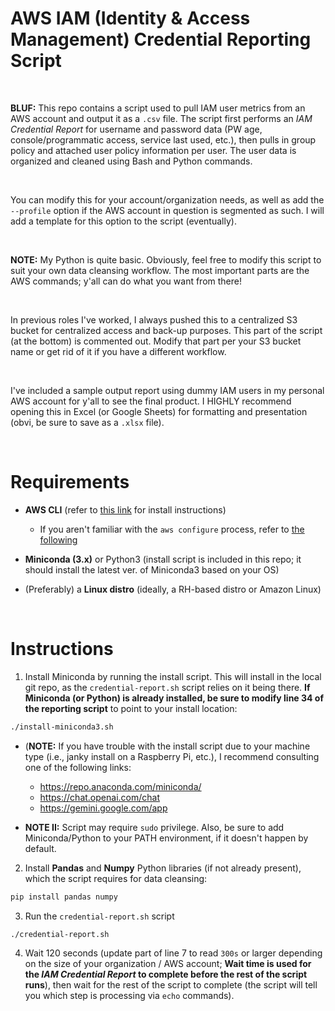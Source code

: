 # AWS IAM (Identity & Access Management) Credential Reporting Script

<br>

**BLUF:** This repo contains a script used to pull IAM user metrics from an AWS account and output it as a ```.csv``` file. The script first performs an _IAM Credential Report_ for username and password data (PW age, console/programmatic access, service last used, etc.), then pulls in group policy and attached user policy information per user. The user data is organized and cleaned using Bash and Python commands.

<br>

You can modify this for your account/organization needs, as well as add the ```--profile``` option if the AWS account in question is segmented as such. I will add a template for this option to the script (eventually).

<br>

**NOTE:** My Python is quite basic. Obviously, feel free to modify this script to suit your own data cleansing workflow. The most important parts are the AWS commands; y'all can do what you want from there!

<br>

In previous roles I've worked, I always pushed this to a centralized S3 bucket for centralized access and back-up purposes. This part of the script (at the bottom) is commented out. Modify that part per your S3 bucket name or get rid of it if you have a different workflow.

<br>

I've included a sample output report using dummy IAM users in my personal AWS account for y'all to see the final product. I HIGHLY recommend opening this in Excel (or Google Sheets) for formatting and presentation (obvi, be sure to save as a ```.xlsx``` file).

<br>

# Requirements

* **AWS CLI** (refer to [this link](https://docs.aws.amazon.com/cli/latest/userguide/getting-started-install.html) for install instructions)
   * If you aren't familiar with the ```aws configure``` process, refer to [the following](https://docs.aws.amazon.com/cli/latest/userguide/cli-chap-configure.html)

* **Miniconda (3.x)** or Python3 (install script is included in this repo; it should install the latest ver. of Miniconda3 based on your OS)

* (Preferably) a **Linux distro** (ideally, a RH-based distro or Amazon Linux)

<br>

# Instructions

1) Install Miniconda by running the install script. This will install in the local git repo, as the ```credential-report.sh``` script relies on it being there. **If Miniconda (or Python) is already installed, be sure to modify line 34 of the reporting script** to point to your install location:

```bash
./install-miniconda3.sh
```
   * (**NOTE:** If you have trouble with the install script due to your machine type (i.e., janky install on a Raspberry Pi, etc.), I recommend consulting one of the following links:
      * https://repo.anaconda.com/miniconda/
      * https://chat.openai.com/chat
      * https://gemini.google.com/app

   * **NOTE II:** Script may require ```sudo``` privilege. Also, be sure to add Miniconda/Python to your PATH environment, if it doesn't happen by default.

2) Install **Pandas** and **Numpy** Python libraries (if not already present), which the script requires for data cleansing:

```bash
pip install pandas numpy
```

3) Run the ```credential-report.sh``` script

```bash
./credential-report.sh
```

4) Wait 120 seconds (update part of line 7 to read ```300s``` or larger depending on the size of your organization / AWS account; **Wait time is used for the _IAM Credential Report_ to complete before the rest of the script runs**), then wait for the rest of the script to complete (the script will tell you which step is processing via ```echo``` commands).
